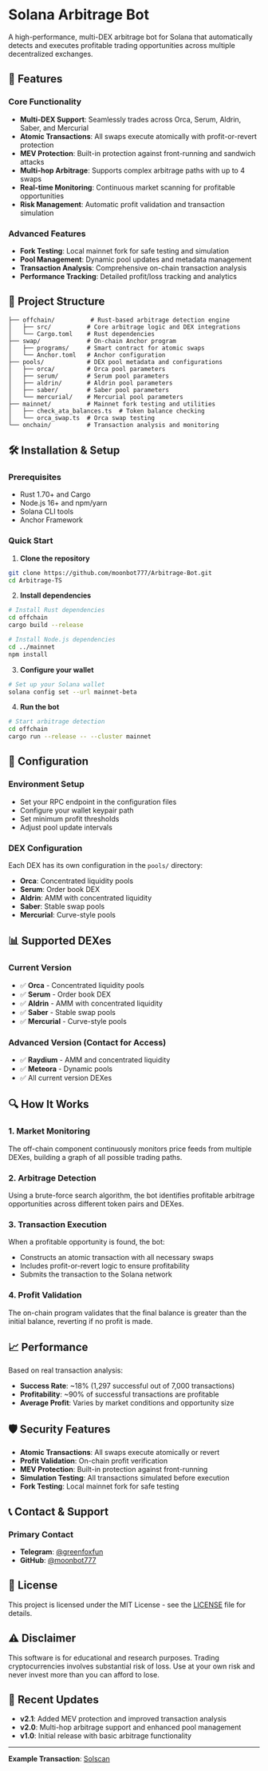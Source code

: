 # Solana Arbitrage Bot

A high-performance, multi-DEX arbitrage bot for Solana that automatically detects and executes profitable trading opportunities across multiple decentralized exchanges.

## 🚀 Features

### Core Functionality
- **Multi-DEX Support**: Seamlessly trades across Orca, Serum, Aldrin, Saber, and Mercurial
- **Atomic Transactions**: All swaps execute atomically with profit-or-revert protection
- **MEV Protection**: Built-in protection against front-running and sandwich attacks
- **Multi-hop Arbitrage**: Supports complex arbitrage paths with up to 4 swaps
- **Real-time Monitoring**: Continuous market scanning for profitable opportunities
- **Risk Management**: Automatic profit validation and transaction simulation

### Advanced Features
- **Fork Testing**: Local mainnet fork for safe testing and simulation
- **Pool Management**: Dynamic pool updates and metadata management
- **Transaction Analysis**: Comprehensive on-chain transaction analysis
- **Performance Tracking**: Detailed profit/loss tracking and analytics

## 📁 Project Structure

```
├── offchain/          # Rust-based arbitrage detection engine
│   ├── src/          # Core arbitrage logic and DEX integrations
│   └── Cargo.toml    # Rust dependencies
├── swap/             # On-chain Anchor program
│   ├── programs/     # Smart contract for atomic swaps
│   └── Anchor.toml   # Anchor configuration
├── pools/            # DEX pool metadata and configurations
│   ├── orca/         # Orca pool parameters
│   ├── serum/        # Serum pool parameters
│   ├── aldrin/       # Aldrin pool parameters
│   ├── saber/        # Saber pool parameters
│   └── mercurial/    # Mercurial pool parameters
├── mainnet/          # Mainnet fork testing and utilities
│   ├── check_ata_balances.ts  # Token balance checking
│   └── orca_swap.ts  # Orca swap testing
└── onchain/          # Transaction analysis and monitoring
```

## 🛠️ Installation & Setup

### Prerequisites
- Rust 1.70+ and Cargo
- Node.js 16+ and npm/yarn
- Solana CLI tools
- Anchor Framework

### Quick Start

1. **Clone the repository**
```bash
git clone https://github.com/moonbot777/Arbitrage-Bot.git
cd Arbitrage-TS
```

2. **Install dependencies**
```bash
# Install Rust dependencies
cd offchain
cargo build --release

# Install Node.js dependencies
cd ../mainnet
npm install
```

3. **Configure your wallet**
```bash
# Set up your Solana wallet
solana config set --url mainnet-beta
```

4. **Run the bot**
```bash
# Start arbitrage detection
cd offchain
cargo run --release -- --cluster mainnet
```

## 🔧 Configuration

### Environment Setup
- Set your RPC endpoint in the configuration files
- Configure your wallet keypair path
- Set minimum profit thresholds
- Adjust pool update intervals

### DEX Configuration
Each DEX has its own configuration in the `pools/` directory:
- **Orca**: Concentrated liquidity pools
- **Serum**: Order book DEX
- **Aldrin**: AMM with concentrated liquidity
- **Saber**: Stable swap pools
- **Mercurial**: Curve-style pools

## 📊 Supported DEXes

### Current Version
- ✅ **Orca** - Concentrated liquidity pools
- ✅ **Serum** - Order book DEX
- ✅ **Aldrin** - AMM with concentrated liquidity
- ✅ **Saber** - Stable swap pools
- ✅ **Mercurial** - Curve-style pools

### Advanced Version (Contact for Access)
- ✅ **Raydium** - AMM and concentrated liquidity
- ✅ **Meteora** - Dynamic pools
- ✅ All current version DEXes

## 🔍 How It Works

### 1. Market Monitoring
The off-chain component continuously monitors price feeds from multiple DEXes, building a graph of all possible trading paths.

### 2. Arbitrage Detection
Using a brute-force search algorithm, the bot identifies profitable arbitrage opportunities across different token pairs and DEXes.

### 3. Transaction Execution
When a profitable opportunity is found, the bot:
- Constructs an atomic transaction with all necessary swaps
- Includes profit-or-revert logic to ensure profitability
- Submits the transaction to the Solana network

### 4. Profit Validation
The on-chain program validates that the final balance is greater than the initial balance, reverting if no profit is made.

## 📈 Performance

Based on real transaction analysis:
- **Success Rate**: ~18% (1,297 successful out of 7,000 transactions)
- **Profitability**: ~90% of successful transactions are profitable
- **Average Profit**: Varies by market conditions and opportunity size

## 🛡️ Security Features

- **Atomic Transactions**: All swaps execute atomically or revert
- **Profit Validation**: On-chain profit verification
- **MEV Protection**: Built-in protection against front-running
- **Simulation Testing**: All transactions simulated before execution
- **Fork Testing**: Local mainnet fork for safe testing

## 📞 Contact & Support

### Primary Contact
- **Telegram**: [@greenfoxfun](https://t.me/greenfoxfun)
- **GitHub**: [@moonbot777](https://github.com/moonbot777)

## 📄 License

This project is licensed under the MIT License - see the [LICENSE](LICENSE) file for details.

## ⚠️ Disclaimer

This software is for educational and research purposes. Trading cryptocurrencies involves substantial risk of loss. Use at your own risk and never invest more than you can afford to lose.

## 🔄 Recent Updates

- **v2.1**: Added MEV protection and improved transaction analysis
- **v2.0**: Multi-hop arbitrage support and enhanced pool management
- **v1.0**: Initial release with basic arbitrage functionality

---

**Example Transaction**: [Solscan](https://solscan.io/tx/2JtgbXAgwPib9L5Ruc5vLhQ5qeX5EMhVDQbcCaAYVJKpEFn22ArEqXhipu5fFyhrEwosiHWzRUhWispJUCYyAnKT)
